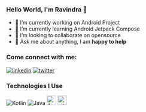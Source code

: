 ### Hello World, I'm Ravindra 👋

- 🔭 I’m currently working on Android Project
- 🌱 I’m currently learning Android Jetpack Compose
- 👯 I’m looking to collaborate on opensource
- 💬 Ask me about anything, I am **happy to help**

### Come connect with me:
[<img alt="linkedin" src="https://img.shields.io/badge/LinkedIn-0077B5?style=for-the-badge&logo=linkedin&logoColor=white" />](https://www.linkedin.com/in/ravithoria)
[<img alt="twitter" src="https://img.shields.io/badge/Twitter-1DA1F2?style=for-the-badge&logo=twitter&logoColor=white" />](https://twitter.com/ravindra_gt)

### Technologies I Use
![Kotlin](https://img.shields.io/badge/kotlin-%230095D5.svg?style=for-the-badge&logo=kotlin&logoColor=white)
<img alt="Java" src="https://img.shields.io/badge/Java-ED8B00?style=for-the-badge&logo=java&logoColor=white" />
<img src="https://img.shields.io/badge/Android-282C34?logo=android&logoColor=3DDC84" alt="Android logo" title="Android" height="25" />
<img src="https://img.shields.io/badge/git-282C34?logo=git&logoColor=F05032" alt="git logo" title="git" height="25" />
